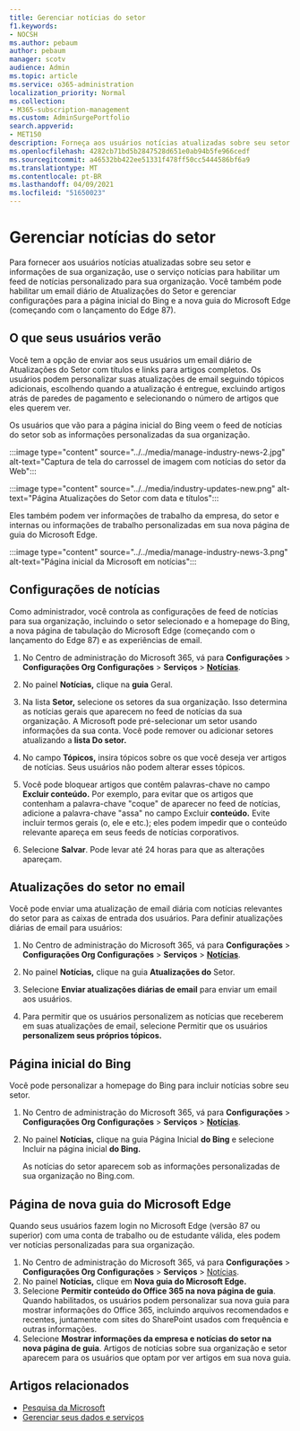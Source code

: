 ```yaml
---
title: Gerenciar notícias do setor
f1.keywords:
- NOCSH
ms.author: pebaum
author: pebaum
manager: scotv
audience: Admin
ms.topic: article
ms.service: o365-administration
localization_priority: Normal
ms.collection:
- M365-subscription-management
ms.custom: AdminSurgePortfolio
search.appverid:
- MET150
description: Forneça aos usuários notícias atualizadas sobre seu setor e informações de sua organização, use o serviço notícias para habilitar um feed de notícias personalizado para sua organização.
ms.openlocfilehash: 4282cb71bd5b2847528d651e0ab94b5fe966cedf
ms.sourcegitcommit: a46532bb422ee51331f478ff50cc5444586bf6a9
ms.translationtype: MT
ms.contentlocale: pt-BR
ms.lasthandoff: 04/09/2021
ms.locfileid: "51650023"
---
```

# <a name="manage-industry-news"></a>Gerenciar notícias do setor

Para fornecer aos usuários notícias atualizadas sobre seu setor e informações de sua organização, use o serviço notícias para habilitar um feed de notícias personalizado para sua organização. Você também pode habilitar um email diário de Atualizações do Setor e gerenciar configurações para a página inicial do Bing e a nova guia do Microsoft Edge (começando com o lançamento do Edge 87). 

## <a name="what-your-users-will-see"></a>O que seus usuários verão

Você tem a opção de enviar aos seus usuários um email diário de Atualizações do Setor com títulos e links para artigos completos. Os usuários podem personalizar suas atualizações de email seguindo tópicos adicionais, escolhendo quando a atualização é entregue, excluindo artigos atrás de paredes de pagamento e selecionando o número de artigos que eles querem ver. 
 
Os usuários que vão para a página inicial do Bing veem o feed de notícias do setor sob as informações personalizadas da sua organização. 
 
:::image type="content" source="../../media/manage-industry-news-2.jpg" alt-text="Captura de tela do carrossel de imagem com notícias do setor da Web":::

:::image type="content" source="../../media/industry-updates-new.png" alt-text="Página Atualizações do Setor com data e títulos":::

Eles também podem ver informações de trabalho da empresa, do setor e internas ou informações de trabalho personalizadas em sua nova página de guia do Microsoft Edge. 

:::image type="content" source="../../media/manage-industry-news-3.png" alt-text="Página inicial da Microsoft em notícias":::

## <a name="news-settings"></a>Configurações de notícias

Como administrador, você controla as configurações de feed de notícias para sua organização, incluindo o setor selecionado e a homepage do Bing, a nova página de tabulação do Microsoft Edge (começando com o lançamento do Edge 87) e as experiências de email. 

1. No Centro de administração do Microsoft 365, vá para **Configurações**  >  **Configurações Org Configurações**  >  **Serviços**  >  [**Notícias**](https://admin.microsoft.com/adminportal/home?#/Settings/Services/:/Settings/L1/BingNews). 

1. No painel **Notícias,** clique na **guia** Geral.

1. Na lista **Setor,** selecione os setores da sua organização. Isso determina as notícias gerais que aparecem no feed de notícias da sua organização. A Microsoft pode pré-selecionar um setor usando informações da sua conta. Você pode remover ou adicionar setores atualizando a **lista Do setor.** 

1. No campo **Tópicos,** insira tópicos sobre os que você deseja ver artigos de notícias. Seus usuários não podem alterar esses tópicos. 

1. Você pode bloquear artigos que contêm palavras-chave no campo **Excluir conteúdo.** Por exemplo, para evitar que os artigos que contenham a palavra-chave "coque" de aparecer no feed de notícias, adicione a palavra-chave "assa" no campo Excluir **conteúdo.** Evite incluir termos gerais (o, ele e etc.); eles podem impedir que o conteúdo relevante apareça em seus feeds de notícias corporativos. 

1. Selecione **Salvar**. Pode levar até 24 horas para que as alterações apareçam. 

## <a name="industry-updates-in-email"></a>Atualizações do setor no email 

Você pode enviar uma atualização de email diária com notícias relevantes do setor para as caixas de entrada dos usuários. Para definir atualizações diárias de email para usuários: 

1. No Centro de administração do Microsoft 365, vá para **Configurações**  >  **Configurações Org Configurações**  >  **Serviços**  >  [**Notícias**](https://admin.microsoft.com/adminportal/home?#/Settings/Services/:/Settings/L1/BingNews). 

1. No painel **Notícias,** clique na guia **Atualizações do** Setor. 

1. Selecione **Enviar atualizações diárias de email** para enviar um email aos usuários. 

1. Para permitir que os usuários personalizem as notícias que receberem em suas atualizações de email, selecione Permitir que os usuários **personalizem seus próprios tópicos.** 

## <a name="bing-homepage"></a>Página inicial do Bing

Você pode personalizar a homepage do Bing para incluir notícias sobre seu setor. 

1. No Centro de administração do Microsoft 365, vá para **Configurações**  >  **Configurações Org Configurações**  >  **Serviços**  >  [**Notícias**](https://admin.microsoft.com/adminportal/home?#/Settings/Services/:/Settings/L1/BingNews). 

1. No painel **Notícias,** clique na guia Página Inicial **do Bing** e selecione Incluir na página inicial **do Bing.** 

    As notícias do setor aparecem sob as informações personalizadas de sua organização no Bing.com. 

## <a name="microsoft-edge-new-tab-page"></a>Página de nova guia do Microsoft Edge 
Quando seus usuários fazem login no Microsoft Edge (versão 87 ou superior) com uma conta de trabalho ou de estudante válida, eles podem ver notícias personalizadas para sua organização.

1. No Centro de administração do Microsoft 365, vá para **Configurações**  >  **Configurações Org Configurações**  >  **Serviços**  >  [Notícias](https://admin.microsoft.com/adminportal/home?#/Settings/Services/:/Settings/L1/BingNews).
2. No painel **Notícias,** clique em **Nova guia do Microsoft Edge.**
3. Selecione **Permitir conteúdo do Office 365 na nova página de guia**. Quando habilitados, os usuários podem personalizar sua nova guia para mostrar informações do Office 365, incluindo arquivos recomendados e recentes, juntamente com sites do SharePoint usados com frequência e outras informações.
4. Selecione **Mostrar informações da empresa e notícias do setor na nova página de guia**. Artigos de notícias sobre sua organização e setor aparecem para os usuários que optam por ver artigos em sua nova guia.

## <a name="related-articles"></a>Artigos relacionados

- [Pesquisa da Microsoft](/microsoftsearch/)
- [Gerenciar seus dados e serviços](./index.yml)